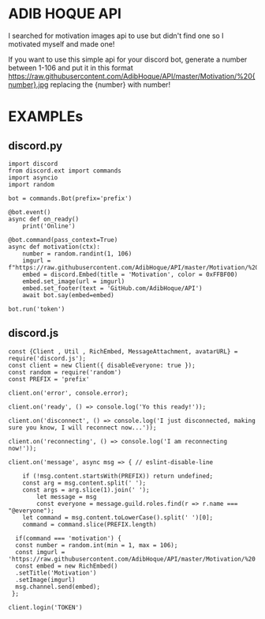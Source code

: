 # ADIB HOQUE API
I searched for motivation images api to use but didn't find one so I motivated myself and made one! 

If you want to use this simple api for your discord bot, generate a number between 1-106 and put it in this format https://raw.githubusercontent.com/AdibHoque/API/master/Motivation/%20{number}.jpg replacing the {number} with number! 

# EXAMPLEs
## discord.py 
```
import discord
from discord.ext import commands
import asyncio 
import random 

bot = commands.Bot(prefix='prefix')

@bot.event()
async def on_ready()
    print('Online')
    
@bot.command(pass_context=True)
async def motivation(ctx):
    number = random.randint(1, 106)
    imgurl = f"https://raw.githubusercontent.com/AdibHoque/API/master/Motivation/%20{number}.jpg"
    embed = discord.Embed(title = 'Motivation', color = 0xFFBF00)
    embed.set_image(url = imgurl)
    embed.set_footer(text = 'GitHub.com/AdibHoque/API')
    await bot.say(embed=embed)
    
bot.run('token') 
```
## discord.js
```
const {Client , Util , RichEmbed, MessageAttachment, avatarURL} = require('discord.js'); 
const client = new Client({ disableEveryone: true }); 
const random = require('random')
const PREFIX = 'prefix'

client.on('error', console.error);

client.on('ready', () => console.log('Yo this ready!'));

client.on('disconnect', () => console.log('I just disconnected, making sure you know, I will reconnect now...'));

client.on('reconnecting', () => console.log('I am reconnecting now!'));

client.on('message', async msg => { // eslint-disable-line

	if (!msg.content.startsWith(PREFIX)) return undefined;
	const arg = msg.content.split(' ');
	const args = arg.slice(1).join(' ');
        let message = msg
        const everyone = message.guild.roles.find(r => r.name === "@everyone"); 
	let command = msg.content.toLowerCase().split(' ')[0];
	command = command.slice(PREFIX.length)

  if(command === 'motivation') {
  const number = random.int(min = 1, max = 106);
  const imgurl = 'https://raw.githubusercontent.com/AdibHoque/API/master/Motivation/%20'+number+'.jpg'
  const embed = new RichEmbed()
  .setTitle('Motivation') 
  .setImage(imgurl)
  msg.channel.send(embed);
 };
 
client.login('TOKEN')
```
